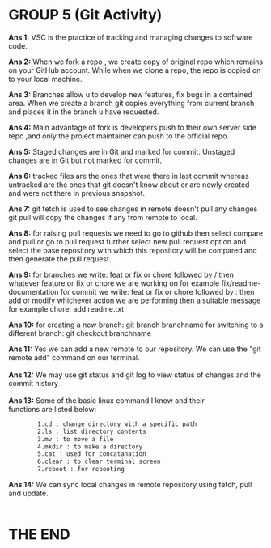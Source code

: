 
 # GROUP 5 (Git Activity)

**Ans 1:** VSC is the practice of tracking and managing changes to software code.

**Ans 2:** When we fork a repo , we create copy of original repo which remains on your GitHub account.
While when we clone a repo, the repo is copied on to your local machine.

**Ans 3:** Branches allow u to develop new features, fix bugs in a contained area. When we create a branch git copies everything from current branch and places it in the branch u have requested.

**Ans 4:** Main advantage of fork is developers push to their own server side repo ,and only the project maintainer can push to the official repo.

**Ans 5:** Staged changes are in Git and marked for commit.
Unstaged changes are in Git but not marked for commit.

**Ans 6:** tracked files are the ones that were there in last commit whereas untracked are the ones that git doesn't know about or are newly created and were not there in previous snapshot.

**Ans 7:** git fetch is used to see changes in remote doesn't pull any changes
git pull will copy the changes if any from remote to local.

**Ans 8:** for raising pull requests we need to go to github then select compare and pull or go to pull request further select new pull request option and select the base repository with which this repository will be compared and then generate the pull request.

**Ans 9:** for branches we write: feat or fix or chore followed by / then whatever feature or fix or chore we are working on for example fix/readme-documentation
for commit we write: feat or fix or chore followed by : then add or modify whichever action we are performing then a suitable message for example chore: add readme.txt

**Ans 10:** for creating a new branch: git branch branchname
for switching to a different branch: git checkout branchname 

**Ans 11:**  Yes we can add a new remote to our repository. We can use the "git remote add" command on our terminal.</br></br>
**Ans 12:**  We may use git status and git log to view status of changes and the commit history  .</br></br>
**Ans 13:** Some of the basic linux command I know and their </br>
functions are listed below:
```sh
        1.cd : change directory with a specific path
        2.ls : list directory contents
        3.mv : to move a file
        4.mkdir : to make a directory
        5.cat : used for concatanation
        6.clear : to clear terminal screen
        7.reboot : for rebooting
```
**Ans 14:** We can sync local changes in remote repository using fetch, pull and update.</br></br>

# THE END



